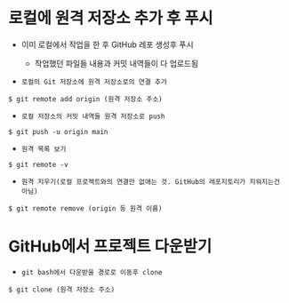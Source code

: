 # 로컬에 원격 저장소 추가 후 푸시

- 이미 로컬에서 작업을 한 후 GitHub 레포 생성후 푸시
    - 작업했던 파일들 내용과 커밋 내역들이 다 업로드됨

- `로컬의 Git 저장소에 원격 저장소로의 연결 추가`
```
$ git remote add origin (원격 저장소 주소)
```

- `로컬 저장소의 커밋 내역들 원격 저장소로 push`
```
$ git push -u origin main
```

- `원격 목록 보기`
```
$ git remote -v
```

- `원격 지우기(로컬 프로젝트와의 연결만 없애는 것. GitHub의 레포지토리가 지워지는건 아님)`
```
$ git remote remove (origin 등 원격 이름)
```

# GitHub에서 프로젝트 다운받기

- `git bash에서 다운받을 경로로 이동후 clone`
```
$ git clone (원격 저장소 주소)
```
